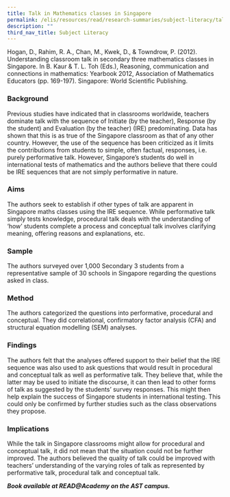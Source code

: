 ```yaml
---
title: Talk in Mathematics classes in Singapore
permalink: /elis/resources/read/research-summaries/subject-literacy/talk-in-mathematics-classes-in-singapore/
description: ""
third_nav_title: Subject Literacy
---
```

Hogan, D., Rahim, R. A., Chan, M., Kwek, D., & Towndrow, P. (2012). Understanding classroom talk in secondary three mathematics classes in Singapore. In B. Kaur & T. L. Toh (Eds.), Reasoning, communication and connections in mathematics: Yearbook 2012, Association of Mathematics Educators (pp. 169-197). Singapore: World Scientific Publishing.

### Background

Previous studies have indicated that in classrooms worldwide, teachers dominate talk with the sequence of Initiate (by the teacher), Response (by the student) and Evaluation (by the teacher) (IRE) predominating. Data has shown that this is as true of the Singapore classroom as that of any other country. However, the use of the sequence has been criticized as it limits the contributions from students to simple, often factual, responses, i.e. purely performative talk. However, Singapore’s students do well in international tests of mathematics and the authors believe that there could be IRE sequences that are not simply performative in nature.

### Aims

The authors seek to establish if other types of talk are apparent in Singapore maths classes using the IRE sequence. While performative talk simply tests knowledge, procedural talk deals with the understanding of ‘how’ students complete a process and conceptual talk involves clarifying meaning, offering reasons and explanations, etc.

### Sample

The authors surveyed over 1,000 Secondary 3 students from a representative sample of 30 schools in Singapore regarding the questions asked in class.

### Method

The authors categorized the questions into performative, procedural and conceptual. They did correlational, confirmatory factor analysis (CFA) and structural equation modelling (SEM) analyses.

### Findings

The authors felt that the analyses offered support to their belief that the IRE sequence was also used to ask questions that would result in procedural and conceptual talk as well as performative talk. They believe that, while the latter may be used to initiate the discourse, it can then lead to other forms of talk as suggested by the students’ survey responses. This might then help explain the success of Singapore students in international testing. This could only be confirmed by further studies such as the class observations they propose.

### Implications

While the talk in Singapore classrooms might allow for procedural and conceptual talk, it did not mean that the situation could not be further improved. The authors believed the quality of talk could be improved with teachers’ understanding of the varying roles of talk as represented by performative talk, procedural talk and conceptual talk.


**_Book available at READ@Academy on the AST campus._**